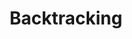---
title: "Backtracking"
description: "All solutions leetcode Top Interview 150 Array & String Solutions"
pubDate: "2024"
heroImage: "../img/post.jpeg"
---